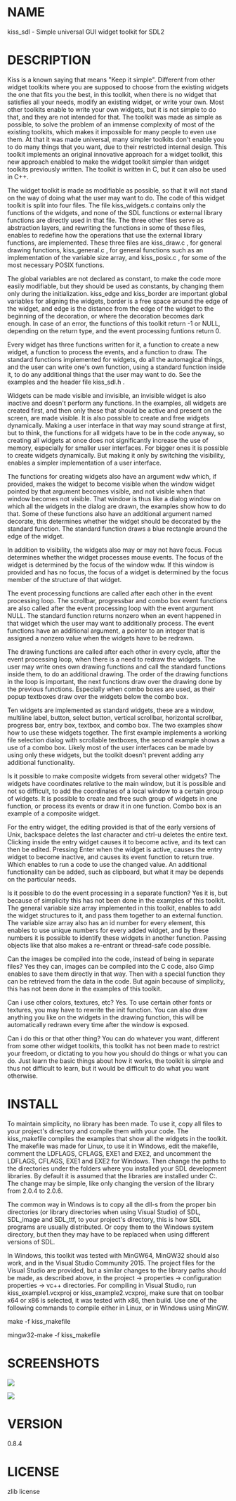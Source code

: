 NAME
====

kiss_sdl - Simple universal GUI widget toolkit for SDL2


DESCRIPTION
===========

Kiss is a known saying that means "Keep it simple". Different from other
widget toolkits where you are supposed to choose from the existing
widgets the one that fits you the best, in this toolkit, when there
is no widget that satisfies all your needs, modify an existing widget,
or write your own. Most other toolkits enable to write your own widgets,
but it is not simple to do that, and they are not intended for that. The
toolkit was made as simple as possible, to solve the problem of an immense
complexity of most of the existing toolkits, which makes it impossible
for many people to even use them. At that it was made universal, many
simpler toolkits don't enable you to do many things that you want, due
to their restricted internal design. This toolkit implements an original
innovative approach for a widget toolkit, this new approach enabled
to make the widget toolkit simpler than widget toolkits previously
written. The toolkit is written in C, but it can also be used in C++.

The widget toolkit is made as modifiable as possible, so that it will
not stand on the way of doing what the user may want to do. The code of
this widget toolkit is split into four files. The file kiss_widgets.c
contains only the functions of the widgets, and none of the SDL functions
or external library functions are directly used in that file. The three
other files serve as abstraction layers, and rewriting the functions
in some of these files, enables to redefine how the operations that
use the external library functions, are implemented. These three files
are kiss_draw.c , for general drawing functions, kiss_general.c , for
general functions such as an implementation of the variable size array,
and kiss_posix.c , for some of the most necessary POSIX functions.

The global variables are not declared as constant, to make the code more
easily modifiable, but they should be used as constants, by changing
them only during the initialization. kiss_edge and kiss_border are
important global variables for aligning the widgets, border is a free
space around the edge of the widget, and edge is the distance from the
edge of the widget to the beginning of the decoration, or where the
decoration becomes dark enough. In case of an error, the functions of
this toolkit return -1 or NULL, depending on the return type, and the
event processing funtions return 0.

Every widget has three functions written for it, a function to create a
new widget, a function to process the events, and a function to draw. The
standard functions implemented for widgets, do all the automagical
things, and the user can write one's own function, using a standard
function inside it, to do any additional things that the user may want
to do. See the examples and the header file kiss_sdl.h .

Widgets can be made visible and invisible, an invisible widget is also
inactive and doesn't perform any functions. In the examples, all widgets
are created first, and then only these that should be active and present
on the screen, are made visible. It is also possible to create and
free widgets dynamically. Making a user interface in that way may sound
strange at first, but to think, the functions for all widgets have to be
in the code anyway, so creating all widgets at once does not significantly
increase the use of memory, especially for smaller user interfaces. For
bigger ones it is possible to create widgets dynamically. But making it
only by switching the visibility, enables a simpler implementation of
a user interface.

The functions for creating widgets also have an argument wdw which,
if provided, makes the widget to become visible when the window widget
pointed by that argument becomes visible, and not visible when that
window becomes not visible. That window is thus like a dialog window on
which all the widgets in the dialog are drawn, the examples show how to
do that. Some of these functions also have an additional argument named
decorate, this determines whether the widget should be decorated by the
standard function. The standard function draws a blue rectangle around
the edge of the widget.

In addition to visibility, the widgets also may or may not have
focus. Focus determines whether the widget processes mouse events. The
focus of the widget is determined by the focus of the window wdw. If this
window is provided and has no focus, the focus of a widget is determined
by the focus member of the structure of that widget.

The event processing functions are called after each other in the event
processing loop. The scrollbar, progressbar and combo box event functions
are also called after the event processing loop with the event argument
NULL. The standard function returns nonzero when an event happened in
that widget which the user may want to additionally process. The event
functions have an additional argument, a pointer to an integer that is
assigned a nonzero value when the widgets have to be redrawn.

The drawing functions are called after each other in every cycle, after
the event processing loop, when there is a need to redraw the widgets. The
user may write ones own drawing functions and call the standard functions
inside them, to do an additional drawing. The order of the drawing
functions in the loop is important, the next functions draw over the
drawing done by the previous functions. Especially when combo boxes are
used, as their popup textboxes draw over the widgets below the combo box.

Ten widgets are implemented as standard widgets, these are a window,
multiline label, button, select button, vertical scrollbar, horizontal
scrollbar, progress bar, entry box, textbox, and combo box. The two
examples show how to use these widgets together. The first example
implements a working file selection dialog with scrollable textboxes,
the second example shows a use of a combo box. Likely most of the user
interfaces can be made by using only these widgets, but the toolkit
doesn't prevent adding any additional functionality.

Is it possible to make composite widgets from several other widgets? The
widgets have coordinates relative to the main window, but it is possible
and not so difficult, to add the coordinates of a local window to a
certain group of widgets. It is possible to create and free such group
of widgets in one function, or process its events or draw it in one
function. Combo box is an example of a composite widget.

For the entry widget, the editing provided is that of the early versions
of Unix, backspace deletes the last character and ctrl-u deletes the
entire text. Clicking inside the entry widget causes it to become active,
and its text can then be edited. Pressing Enter when the widget is active,
causes the entry widget to become inactive, and causes its event function
to return true. Which enables to run a code to use the changed value. An
additional functionality can be added, such as clipboard, but what it
may be depends on the particular needs.

Is it possible to do the event processing in a separate function? Yes it
is, but because of simplicity this has not been done in the examples of
this toolkit. The general variable size array implemented in this toolkit,
enables to add the widget structures to it, and pass them together to
an external function. The variable size array also has an id number
for every element, this enables to use unique numbers for every added
widget, and by these numbers it is possible to identify these widgets
in another function. Passing objects like that also makes a re-entrant
or thread-safe code possible.

Can the images be compiled into the code, instead of being in separate
files? Yes they can, images can be compiled into the C code, also Gimp
enables to save them directly in that way. Then with a special function
they can be retrieved from the data in the code. But again because of
simplicity, this has not been done in the examples of this toolkit.

Can i use other colors, textures, etc? Yes. To use certain other fonts or
textures, you may have to rewrite the init function. You can also draw
anything you like on the widgets in the drawing function, this will be
automatically redrawn every time after the window is exposed.

Can i do this or that other thing? You can do whatever you want, different
from some other widget toolkits, this toolkit has not been made to
restrict your freedom, or dictating to you how you should do things
or what you can do. Just learn the basic things about how it works,
the toolkit is simple and thus not difficult to learn, but it would be
difficult to do what you want otherwise.


INSTALL
=======

To maintain simplicity, no library has been made. To use it, copy all
files to your project's directory and compile them with your code. The
 kiss_makefile compiles the examples that show all the widgets in
the toolkit. The makefile was made for Linux, to use it in Windows,
edit the makefile, comment the LDFLAGS, CFLAGS, EXE1 and EXE2, and
uncomment the LDFLAGS, CFLAGS, EXE1 and EXE2 for Windows. Then change
the paths to the directories under the folders where you installed your
SDL development libraries. By default it is assumed that the libraries
are installed under C:\. The change may be simple, like only changing
the version of the library from 2.0.4 to 2.0.6.

The common way in Windows is to copy all the dll-s from the proper bin
directories (or library directories when using Visual Studio) of SDL,
SDL_image and SDL_ttf, to your project's directory, this is how SDL
programs are usually distributed. Or copy them to the Windows system
directory, but then they may have to be replaced when using different
versions of SDL.

In Windows, this toolkit was tested with MinGW64, MinGW32 should also
work, and in the Visual Studio Community 2015. The project files for the
Visual Studio are provided, but a similar changes to the library paths
should be made, as described above, in the project -> properties ->
configuration properties -> vc++ directories. For compiling in Visual
Studio, run kiss_example1.vcxproj or kiss_example2.vcxproj, make sure
that on toolbar x64 or x86 is selected, it was tested with x86, then
build. Use one of the following commands to compile either in Linux,
or in Windows using MinGW.

make -f kiss_makefile

mingw32-make -f kiss_makefile


SCREENSHOTS
===========

![](https://raw.githubusercontent.com/actsl/kiss_sdl/master/kiss_ss1.jpg)

![](https://raw.githubusercontent.com/actsl/kiss_sdl/master/kiss_ss2.jpg)


VERSION
=======

0.8.4


LICENSE
=======

zlib license

